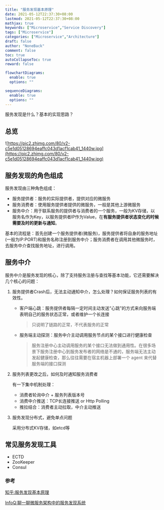 ```yaml
---
title: "服务发现基本原理"
date: 2021-05-12T22:37:30+08:00
lastmod: 2021-05-12T22:37:30+08:00
mathjax: true
keywords: ["Microservice","Service Discovery"]
tags: ["Microservice"]
categories: ["Microservice","Architecture"]
draft: false
author: "NoneBack"
comment: false
toc: true
autoCollapseToc: true
reward: false

flowchartDiagrams:
  enable: true
  options: ""

sequenceDiagrams: 
  enable: true
  options: ""
---
```


服务发现是什么？基本的实现思路？

## 总览

![https://pic2.zhimg.com/80/v2-c5e1d05128694eaffc043d1acf1cab41_1440w.jpg](https://pic2.zhimg.com/80/v2-c5e1d05128694eaffc043d1acf1cab41_1440w.jpg)

## 服务发现的角色组成

服务发现由三种角色组成：

- 服务提供者：服务的实际提供者，提供对应的微服务
- 服务消费者：使用服务提供者提供的微服务，一般是其他上游微服务
- 服务中介：用于联系服务的提供者与消费者的一个服务，一般为KV存储，以服务名作为Key，以服务提供者IP作为Value，在**有服务提供者状态变化的时候需要及时的更新与通知**。

基本的流程是：首先创建一个服务提供者(微服务)，服务提供者将自身的服务地址(一般为IP:PORT)和服务名称注册到服务中介；服务消费者在调用其他微服务时，去服务中介查找服务地址，进行调用。

## 服务中介

服务中介是服务发现的核心，除了支持服务注册与查找等基本功能，它还需要解决几个核心的问题：

1. 服务提供者Crash后，无法主动通知中介，怎么处理？如何保证服务列表的有效性。
    - 客户端心跳：服务提供者每隔一定时间主动发送“心跳”的方式来向服务端表明自己的服务状态正常，或者维护一个长连接

        > 只说明了链路的正常，不代表服务的正常

    - 服务端主动探测：服务中介主动调用服务节点的某个接口进行健康检查

        > 服务注册中心主动调用服务的某个接口无法做到通用性。在很多场景下服务注册中心到服务发布者的网络是不通的，服务端无法主动发起健康检查，那么往往需要在宿主机器上部署一个 agent 来代替服务端的接口探测

2. 服务列表更改之后，如何及时通知服务消费者

    有一下集中机制处理：

    - 消费者轮询中介 + 服务列表版本号
    - 消费中介推送：TCP长连接推送 or Http Polling
    - 推拉结合：消费者主动拉取，中介主动推送
3. 服务发现分布式，避免单点问题

    采用分布式KV存储，如etcd等

## **常见服务发现工具**

- ECTD
- ZooKeeper
- Consul

### **参考**

[知乎:服务发现基本原理](https://zhuanlan.zhihu.com/p/34332329)

[InfoQ:聊一聊微服务架构中的服务发现系统](https://www.infoq.cn/article/lknumimtzy08qxqckqma)
